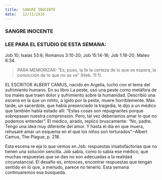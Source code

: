```yaml
---
title:  SANGRE INOCENTE
date:   12/11/2016
---
```


### SANGRE INOCENTE

### LEE PARA EL ESTUDIO DE ESTA SEMANA:

Job 10; Isaías 53:6; Romanos 3:10-20; Job 15:14-16; Job 1:18-20; Mateo 6:34.

> <p>PARA MEMORIZAR:</>
> “Es, pues, la fe la certeza de lo que se espera, la convicción de lo que no se ve” (Heb. 11:1).

EL ESCRITOR ALBERT CAMUS, nacido en Argelia, luchó con el tema del sufrimiento humano. En su libro La peste, usó una peste como metáfora de los males que traen dolor y sufrimiento sobre la humanidad. Describió una escena en la que un niñito, a igido por la peste, muere horriblemente. Más tarde, un sacerdote, que había presenciado la tragedia, le dijo a un médico que también había estado allí: “Estas cosas son repugnantes porque sobrepasan nuestra comprensión. Pero, tal vez deberíamos amar lo que no podemos entender”. El médico, airado, replicó bruscamente: “No, padre. Tengo una idea muy diferente del amor. Y hasta el día en que muera, rehusaré amar un esquema en el que los niños son torturados”.–Albert Camus, The Plague, p. 218.

Esta escena re eja lo que vemos en Job: respuestas insatisfactorias que no tienen una solución sencilla. Job sabía, como lo sabía ese médico, que muchas respuestas que se dan no son adecuadas a la realidad circunstancial. El desafío es, entonces, encontrar respuestas que tengan sentido en lo que, a menudo, parece no tenerlo. Esta semana continuaremos esa búsqueda.
